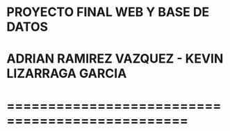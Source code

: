 # PROYECTO FINAL WEB Y BASE DE DATOS
# ADRIAN RAMIREZ VAZQUEZ - KEVIN LIZARRAGA GARCIA
# ================================================